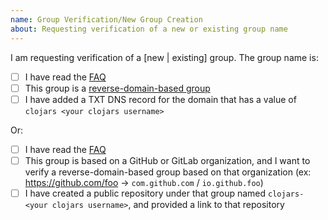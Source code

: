 ```yaml
---
name: Group Verification/New Group Creation
about: Requesting verification of a new or existing group name
---
```


<!--

Thanks for getting in touch to verify your group name! Please read
https://github.com/clojars/clojars-web/wiki/Verified-Group-Names to
understand how group verification works.

There is a checklist below that needs to be completed before we can
verify, but if you aren't able to complete those items or have
questions about the process, feel free to create the issue anyway and
we'll see if we can figure it out together.

-->

I am requesting verification of a [new | existing] group. The group name is: <group name here>

- [ ] I have read the [FAQ](https://github.com/clojars/clojars-web/wiki/Verified-Group-Names#faq)
- [ ] This group is a [reverse-domain-based group](https://github.com/clojars/clojars-web/wiki/Verified-Group-Names#faq)
- [ ] I have added a TXT DNS record for the domain that has a value of `clojars <your clojars username>`

Or:

- [ ] I have read the [FAQ](https://github.com/clojars/clojars-web/wiki/Verified-Group-Names#faq)
- [ ] This group is based on a GitHub or GitLab organization, and I want to verify a reverse-domain-based group based on that organization (ex: https://github.com/foo -> `com.github.com` / `io.github.foo`)
- [ ] I have created a public repository under that group named `clojars-<your clojars username>`, and provided a link to that repository
